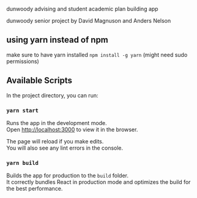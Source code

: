 dunwoody advising and student academic plan building app

dunwoody senior project by David Magnuson and Anders Nelson

## using yarn instead of npm
make sure to have yarn installed 
`npm install -g yarn` (might need sudo permissions)

## Available Scripts

In the project directory, you can run:

### `yarn start`

Runs the app in the development mode.<br />
Open [http://localhost:3000](http://localhost:3000) to view it in the browser.

The page will reload if you make edits.<br />
You will also see any lint errors in the console.

### `yarn build`

Builds the app for production to the `build` folder.<br />
It correctly bundles React in production mode and optimizes the build for the best performance.